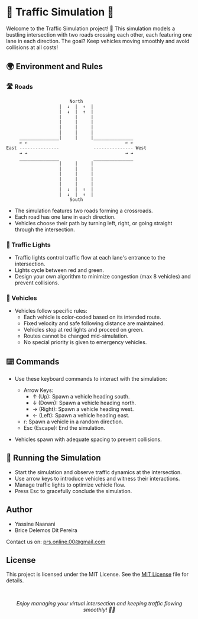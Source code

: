 # 🚦 Traffic Simulation 🚗

Welcome to the Traffic Simulation project! 🌟 This simulation models a bustling intersection with two roads crossing each other, each featuring one lane in each direction. The goal? Keep vehicles moving smoothly and avoid collisions at all costs!

## 🌍 Environment and Rules

### 🛣️ Roads

```
                        North
                    |  ↓  |  ↑  |
                    |  ↓  |  ↑  |
                    |     |     |
                    |     |     |
                    |     |     |
                    |     |     |
     _______________|     |     |_______________
     ← ←                                     ← ←
East ---------------             --------------- West
     → →                                     → →
     _______________             _______________
                    |     |     |
                    |     |     |
                    |     |     |
                    |     |     |
                    |     |     |
                    |  ↓  |  ↑  |
                    |  ↓  |  ↑  |
                        South
```

- The simulation features two roads forming a crossroads.
- Each road has one lane in each direction.
- Vehicles choose their path by turning left, right, or going straight through the intersection.

### 🚥 Traffic Lights

- Traffic lights control traffic flow at each lane's entrance to the intersection.
- Lights cycle between red and green.
- Design your own algorithm to minimize congestion (max 8 vehicles) and prevent collisions.

### 🚗 Vehicles

- Vehicles follow specific rules:
  - Each vehicle is color-coded based on its intended route.
  - Fixed velocity and safe following distance are maintained.
  - Vehicles stop at red lights and proceed on green.
  - Routes cannot be changed mid-simulation.
  - No special priority is given to emergency vehicles.

## ⌨️ Commands

- Use these keyboard commands to interact with the simulation:
  - Arrow Keys:
    - ↑ (Up): Spawn a vehicle heading south.
    - ↓ (Down): Spawn a vehicle heading north.
    - → (Right): Spawn a vehicle heading west.
    - ← (Left): Spawn a vehicle heading east.
  - r: Spawn a vehicle in a random direction.
  - Esc (Escape): End the simulation.

- Vehicles spawn with adequate spacing to prevent collisions.

## 🏁 Running the Simulation

- Start the simulation and observe traffic dynamics at the intersection.
- Use arrow keys to introduce vehicles and witness their interactions.
- Manage traffic lights to optimize vehicle flow.
- Press Esc to gracefully conclude the simulation.

## Author

- Yassine Naanani
- Brice Delemos Dit Pereira


Contact us on: prs.online.00@gmail.com
  


## License

This project is licensed under the MIT License. See the  [MIT License](LICENSE) file for details.

<br>
<p align="center"><i>Enjoy managing your virtual intersection and keeping traffic flowing smoothly! 🚦🚗</i></p>
